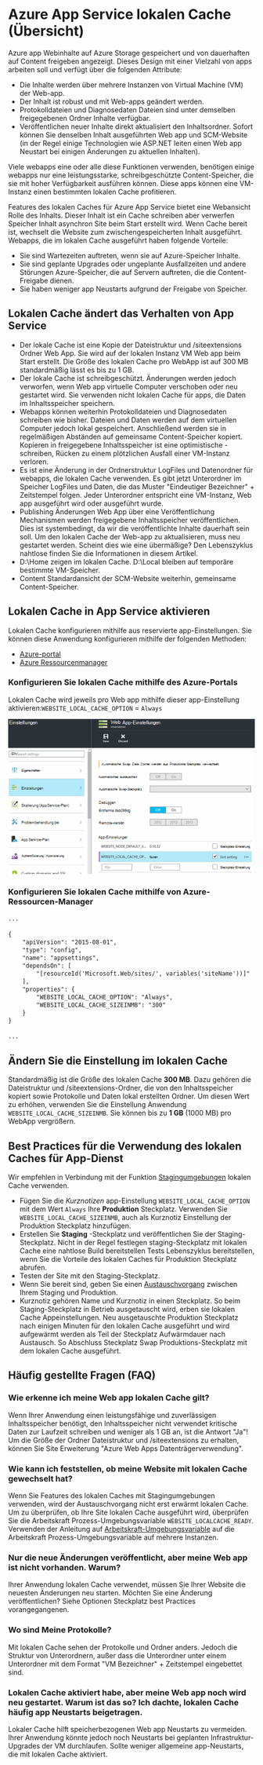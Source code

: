 <properties
   pageTitle="Azure App Service lokalen Cache Übersicht | Microsoft Azure"
   description="Dieser Artikel beschreibt, Größe, und Abfragen des Status des Features des lokalen Caches für Azure App Service"
   services="app-service"
   documentationCenter="app-service"
   authors="SyntaxC4"
   manager="yochayk"
   editor=""
   tags="optional"
   keywords=""/>

<tags
   ms.service="app-service"
   ms.devlang="multiple"
   ms.topic="article"
   ms.tgt_pltfrm="na"
   ms.workload="na"
   ms.date="03/04/2016"
   ms.author="cfowler"/>

# <a name="azure-app-service-local-cache-overview"></a>Azure App Service lokalen Cache (Übersicht)

Azure app Webinhalte auf Azure Storage gespeichert und von dauerhaften auf Content freigeben angezeigt. Dieses Design mit einer Vielzahl von apps arbeiten soll und verfügt über die folgenden Attribute:  

* Die Inhalte werden über mehrere Instanzen von Virtual Machine (VM) der Web-app.
* Der Inhalt ist robust und mit Web-apps geändert werden.
* Protokolldateien und Diagnosedaten Dateien sind unter demselben freigegebenen Ordner Inhalte verfügbar.
* Veröffentlichen neuer Inhalte direkt aktualisiert den Inhaltsordner. Sofort können Sie denselben Inhalt ausgeführten Web app und SCM-Website (in der Regel einige Technologien wie ASP.NET leiten einen Web app Neustart bei einigen Änderungen zu aktuellen Inhalten).

Viele webapps eine oder alle diese Funktionen verwenden, benötigen einige webapps nur eine leistungsstarke, schreibgeschützte Content-Speicher, die sie mit hoher Verfügbarkeit ausführen können. Diese apps können eine VM-Instanz einen bestimmten lokalen Cache profitieren.

Features des lokalen Caches für Azure App Service bietet eine Webansicht Rolle des Inhalts. Dieser Inhalt ist ein Cache schreiben aber verwerfen Speicher Inhalt asynchron Site beim Start erstellt wird. Wenn Cache bereit ist, wechselt die Website zum zwischengespeicherten Inhalt ausgeführt. Webapps, die im lokalen Cache ausgeführt haben folgende Vorteile:

* Sie sind Wartezeiten auftreten, wenn sie auf Azure-Speicher Inhalte.
* Sie sind geplante Upgrades oder ungeplante Ausfallzeiten und andere Störungen Azure-Speicher, die auf Servern auftreten, die die Content-Freigabe dienen.
* Sie haben weniger app Neustarts aufgrund der Freigabe von Speicher.

## <a name="how-local-cache-changes-the-behavior-of-app-service"></a>Lokalen Cache ändert das Verhalten von App Service

* Der lokale Cache ist eine Kopie der Dateistruktur und /siteextensions Ordner Web App. Sie wird auf der lokalen Instanz VM Web app beim Start erstellt. Die Größe des lokalen Cache pro WebApp ist auf 300 MB standardmäßig lässt es bis zu 1 GB.
* Der lokale Cache ist schreibgeschützt. Änderungen werden jedoch verworfen, wenn Web app virtuelle Computer verschoben oder neu gestartet wird. Sie verwenden nicht lokalen Cache für apps, die Daten im Inhaltsspeicher speichern.
* Webapps können weiterhin Protokolldateien und Diagnosedaten schreiben wie bisher. Dateien und Daten werden auf dem virtuellen Computer jedoch lokal gespeichert. Anschließend werden sie in regelmäßigen Abständen auf gemeinsame Content-Speicher kopiert. Kopieren in freigegebene Inhaltsspeicher ist eine optimistische - schreiben, Rücken zu einem plötzlichen Ausfall einer VM-Instanz verloren.
* Es ist eine Änderung in der Ordnerstruktur LogFiles und Datenordner für webapps, die lokalen Cache verwenden. Es gibt jetzt Unterordner im Speicher LogFiles und Daten, die das Muster "Eindeutiger Bezeichner" + Zeitstempel folgen. Jeder Unterordner entspricht eine VM-Instanz, Web app ausgeführt wird oder ausgeführt wurde.  
* Publishing Änderungen Web App über eine Veröffentlichung Mechanismen werden freigegebene Inhaltsspeicher veröffentlichen. Dies ist systembedingt, da wir die veröffentlichte Inhalte dauerhaft sein soll. Um den lokalen Cache der Web-app zu aktualisieren, muss neu gestartet werden. Scheint dies wie eine übermäßige? Den Lebenszyklus nahtlose finden Sie die Informationen in diesem Artikel.
* D:\Home zeigen im lokalen Cache. D:\Local bleiben auf temporäre bestimmte VM-Speicher.
* Content Standardansicht der SCM-Website weiterhin, gemeinsame Content-Speicher.

## <a name="enable-local-cache-in-app-service"></a>Lokalen Cache in App Service aktivieren

Lokalen Cache konfigurieren mithilfe aus reservierte app-Einstellungen. Sie können diese Anwendung konfigurieren mithilfe der folgenden Methoden:

* [Azure-portal](#Configure-Local-Cache-Portal)
* [Azure Ressourcenmanager](#Configure-Local-Cache-ARM)

### <a name="configure-local-cache-by-using-the-azure-portal"></a>Konfigurieren Sie lokalen Cache mithilfe des Azure-Portals
<a name="Configure-Local-Cache-Portal"></a>

Lokalen Cache wird jeweils pro Web app mithilfe dieser app-Einstellung aktivieren:`WEBSITE_LOCAL_CACHE_OPTION` = `Always`  

![Azure-Portal Anwendungseinstellungen: lokaler Cache](media/app-service-local-cache/app-service-local-cache-configure-portal.png)

### <a name="configure-local-cache-by-using-azure-resource-manager"></a>Konfigurieren Sie lokalen Cache mithilfe von Azure-Ressourcen-Manager
<a name="Configure-Local-Cache-ARM"></a>

```
...

{
    "apiVersion": "2015-08-01",
    "type": "config",
    "name": "appsettings",
    "dependsOn": [
        "[resourceId('Microsoft.Web/sites/', variables('siteName'))]"
    ],
    "properties": {
        "WEBSITE_LOCAL_CACHE_OPTION": "Always",
        "WEBSITE_LOCAL_CACHE_SIZEINMB": "300"
    }
}

...
```

## <a name="change-the-size-setting-in-local-cache"></a>Ändern Sie die Einstellung im lokalen Cache

Standardmäßig ist die Größe des lokalen Cache **300 MB**. Dazu gehören die Dateistruktur und /siteextensions-Ordner, die von den Inhaltsspeicher kopiert sowie Protokolle und Daten lokal erstellten Ordner. Um diesen Wert zu erhöhen, verwenden Sie die Einstellung Anwendung `WEBSITE_LOCAL_CACHE_SIZEINMB`. Sie können bis zu **1 GB** (1000 MB) pro WebApp vergrößern.

## <a name="best-practices-for-using-app-service-local-cache"></a>Best Practices für die Verwendung des lokalen Caches für App-Dienst

Wir empfehlen in Verbindung mit der Funktion [Stagingumgebungen](../app-service-web/web-sites-staged-publishing.md) lokalen Cache verwenden.

* Fügen Sie die _Kurznotizen_ app-Einstellung `WEBSITE_LOCAL_CACHE_OPTION` mit dem Wert `Always` Ihre **Produktion** Steckplatz. Verwenden Sie `WEBSITE_LOCAL_CACHE_SIZEINMB`, auch als Kurznotiz Einstellung der Produktion Steckplatz hinzufügen.
* Erstellen Sie **Staging** -Steckplatz und veröffentlichen Sie der Staging-Steckplatz. Nicht in der Regel festlegen staging-Steckplatz mit lokalen Cache eine nahtlose Build bereitstellen Tests Lebenszyklus bereitstellen, wenn Sie die Vorteile des lokalen Caches für Produktion Steckplatz abrufen.
*   Testen der Site mit den Staging-Steckplatz.  
*   Wenn Sie bereit sind, geben Sie einen [Austauschvorgang](../app-service-web/web-sites-staged-publishing.md#to-swap-deployment-slots) zwischen Ihrem Staging und Produktion.  
*   Kurznotiz gehören Name und Kurznotiz in einen Steckplatz. So beim Staging-Steckplatz in Betrieb ausgetauscht wird, erben sie lokalen Cache Appeinstellungen. Neu ausgetauschte Produktion Steckplatz nach einigen Minuten für den lokalen Cache ausgeführt und wird aufgewärmt werden als Teil der Steckplatz Aufwärmdauer nach Austausch. So Abschluss Steckplatz Swap Produktions-Steckplatz mit dem lokalen Cache ausgeführt.

## <a name="frequently-asked-questions-faq"></a>Häufig gestellte Fragen (FAQ)

### <a name="how-can-i-tell-if-local-cache-applies-to-my-web-app"></a>Wie erkenne ich meine Web app lokalen Cache gilt?

Wenn Ihrer Anwendung einen leistungsfähige und zuverlässigen Inhaltsspeicher benötigt, den Inhaltsspeicher nicht verwendet kritische Daten zur Laufzeit schreiben und weniger als 1 GB an, ist die Antwort "Ja"! Um die Größe der Ordner Dateistruktur und /siteextensions zu erhalten, können Sie Site Erweiterung "Azure Web Apps Datenträgerverwendung".  

### <a name="how-can-i-tell-if-my-site-has-switched-to-using-local-cache"></a>Wie kann ich feststellen, ob meine Website mit lokalen Cache gewechselt hat?

Wenn Sie Features des lokalen Caches mit Stagingumgebungen verwenden, wird der Austauschvorgang nicht erst erwärmt lokalen Cache. Um zu überprüfen, ob Ihre Site lokalen Cache ausgeführt wird, überprüfen Sie die Arbeitskraft Prozess-Umgebungsvariable `WEBSITE_LOCALCACHE_READY`. Verwenden der Anleitung auf [Arbeitskraft-Umgebungsvariable](https://github.com/projectkudu/kudu/wiki/Process-Threads-list-and-minidump-gcdump-diagsession#process-environment-variable) auf die Arbeitskraft Prozess-Umgebungsvariable auf mehrere Instanzen.  

### <a name="i-just-published-new-changes-but-my-web-app-does-not-seem-to-have-them-why"></a>Nur die neue Änderungen veröffentlicht, aber meine Web app ist nicht vorhanden. Warum?

Ihrer Anwendung lokalen Cache verwendet, müssen Sie Ihrer Website die neuesten Änderungen neu starten. Möchten Sie eine Änderung veröffentlichen? Siehe Optionen Steckplatz best Practices vorangegangenen.

### <a name="where-are-my-logs"></a>Wo sind Meine Protokolle?

Mit lokalen Cache sehen der Protokolle und Ordner anders. Jedoch die Struktur von Unterordnern, außer dass die Unterordner unter einem Unterordner mit dem Format "VM Bezeichner" + Zeitstempel eingebettet sind.

### <a name="i-have-local-cache-enabled-but-my-web-app-still-gets-restarted-why-is-that-i-thought-local-cache-helped-with-frequent-app-restarts"></a>Lokalen Cache aktiviert habe, aber meine Web app noch wird neu gestartet. Warum ist das so? Ich dachte, lokalen Cache häufig app Neustarts beigetragen.

Lokaler Cache hilft speicherbezogenen Web app Neustarts zu vermeiden. Ihrer Anwendung könnte jedoch noch Neustarts bei geplanten Infrastruktur-Upgrades der VM durchlaufen. Sollte weniger allgemeine app-Neustarts, die mit lokalen Cache aktiviert.
